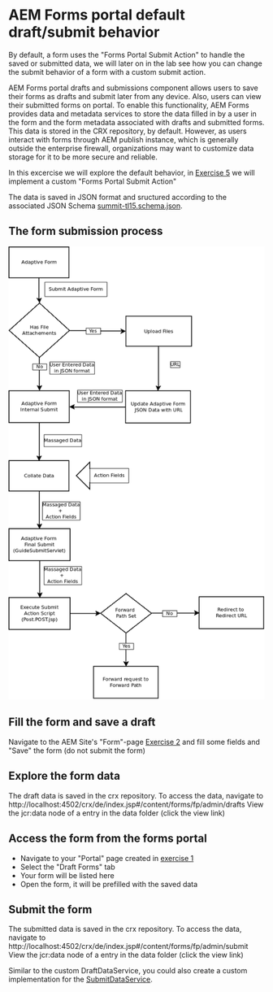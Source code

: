 # AEM Forms portal default draft/submit behavior

By default, a form uses the "Forms Portal Submit Action" to handle the saved or submitted data, we will later on in the lab see how you can change the submit behavior of a form with a custom submit action.

AEM Forms portal drafts and submissions component allows users to save their forms as drafts and submit later from any device. Also, users can view their submitted forms on portal. To enable this functionality, AEM Forms provides data and metadata services to store the data filled in by a user in the form and the form metadata associated with drafts and submitted forms. This data is stored in the CRX repository, by default. However, as users interact with forms through AEM publish instance, which is generally outside the enterprise firewall, organizations may want to customize data storage for it to be more secure and reliable.

In this excercise we will explore the default behavior, in [Exercise 5](../exercise5/README.md) we will implement a custom "Forms Portal Submit Action"

The data is saved in JSON format and sructured according to the associated JSON Schema [summit-tl15.schema.json](../resources/summit-tl15.schema.json).

## The form submission process

![aem-forms-submit.png](../resources/aem-forms-submit.png)

## Fill the form and save a draft

Navigate to the AEM Site's "Form"-page [Exercise 2](../exercise2/README.md) and fill some fields and "Save" the form (do not submit the form)

## Explore the form data

The draft data is saved in the crx repository. To access the data, navigate to http://localhost:4502/crx/de/index.jsp#/content/forms/fp/admin/drafts
View the jcr:data node of a entry in the data folder (click the view link)

## Access the form from the forms portal

* Navigate to your "Portal" page created in [exercise 1](../exercise1/README.md)
* Select the "Draft Forms" tab
* Your form will be listed here
* Open the form, it will be prefilled with the saved data

## Submit the form

The submitted data is saved in the crx repository. To access the data, navigate to http://localhost:4502/crx/de/index.jsp#/content/forms/fp/admin/submit
View the jcr:data node of a entry in the data folder (click the view link)

Similar to the custom DraftDataService, you could also create a custom implementation for the [SubmitDataService](https://helpx.adobe.com/aem-forms/6-1/javadocs/com/adobe/fd/fp/service/SubmitDataService.html).
